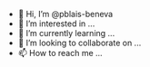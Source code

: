 - 👋 Hi, I’m @pblais-beneva
- 👀 I’m interested in ...
- 🌱 I’m currently learning ...
- 💞️ I’m looking to collaborate on ...
- 📫 How to reach me ...

<!---
pblais-beneva/pblais-beneva is a ✨ special ✨ repository because its `README.md` (this file) appears on your GitHub profile.
You can click the Preview link to take a look at your changes.
--->
